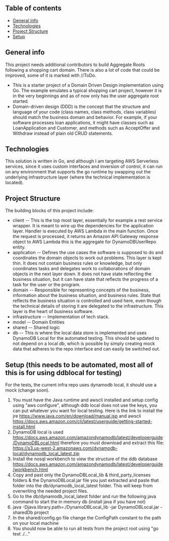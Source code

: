 ## Table of contents
* [General info](#general-info)
* [Technologies](#technologies)
* [Project Structure](#project-structure)
* [Setup](#setup)

## General info
This project needs additional contributors to build Aggregate Roots following a shopping cart domain. There  is also a lot of code that  could be improved, some of it is  marked with //ToDo.
* This is a starter project of a Domain Driven Design implementation using Go. The example emulates a typical shopping cart project, however it is in the very beginnings and as of now only has the user aggregate root started.  
* Domain-driven design (DDD) is the concept that the structure and language of your code (class names, class methods, class variables) should match the business domain and behavior. For example, if your software processes loan applications, it might have classes such as LoanApplication and Customer, and methods such as AcceptOffer and Withdraw instead of plain old CRUD statements.
	
## Technologies
This solution is written in Go, and although I am targeting AWS Serverless services, since it uses custom interfaces and inversion of control, it can run on any environment that supports the go runtime by swapping out the underlying infrastructure layer (where the technical implementation is located).
	
## Project Structure
The building blocks of this project include:
* client -- This is the top most layer, essentially for example a rest service wrapper.  It is meant to wire up the dependencies for the application layer.  Handler is executed by AWS Lambda in the main function. Once the request is processed, it returns an Amazon API Gateway response object to AWS Lambda this is the aggregate for DynamoDBUserRepo entity.
* application -- Defines the use cases the software is supposed to do and coordinates the domain objects to work out problems.  This layer is kept thin. It does not contain business rules or knowledge, but only coordinates tasks and delegates work to collaborations of domain objects in the next layer down.  It does not have state reflecting the business situation, but it can have state that reflects the progress of a task for the user or the program.
* domain -- Responsible for representing concepts of the business, information about the business situation, and business rules.  State that reflects the business situation is controlled and used here, even though the technical details of storing it are delegated to the infrastructure.  This layer is the heart of business software.
* infrastructure -- Implementation of tech stack.
* model -- Domain Entities
* shared -- Shared logic
* db --  This is where the local data store is implemented and uses DynamoDB Local for the automated testing.  This should be updated to not depend on a local db, which is possible by simply creating mock data that adheres to the repo interface and can easily be switched out.


## Setup (this needs to be automated, most all of this is for using ddblocal for testing)
For the tests, the current  infra repo uses dynamodb local, it should use a mock (change soon).
1. You must have the Java runtime and awscli installed and setup config using "aws configure", although ddb local does not use the keys, you can put whatever you want for local testing.  Here is the link to install the jre https://www.java.com/en/download/manual.jsp and awscli https://docs.aws.amazon.com/cli/latest/userguide/getting-started-install.html
1. DynamoDB local is used https://docs.aws.amazon.com/amazondynamodb/latest/developerguide/DynamoDBLocal.html therefore you must download and extract this file: https://s3.us-west-2.amazonaws.com/dynamodb-local/dynamodb_local_latest.zip
1. Install the nosql workbench to view the structure of the ddb database https://docs.aws.amazon.com/amazondynamodb/latest/developerguide/workbench.html
1. Copy and past only the DynamoDBLocal_lib & third_party_licenses folders & the DynamoDBLocal.jar file you just extracted and paste that folder into the db/dynamodb_local_latest folder.  This will keep from overwriting the needed project files.
1. Go to the db/dynamodb_local_latest folder and run the following java command to start the in memory db (install java if you have not)
1. java -Djava.library.path=./DynamoDBLocal_lib -jar DynamoDBLocal.jar -sharedDb project
1.  In the shared/config.go file change the ConfigPath constant to the path on your local machine
1. You should now be able to run all tests from the project root using "go test ./..."

